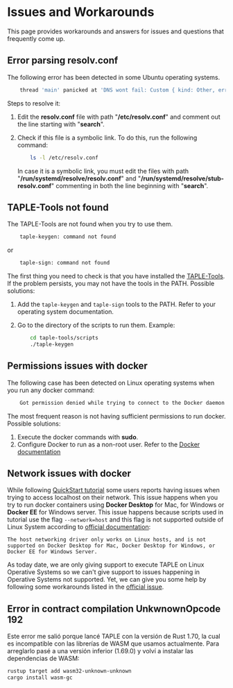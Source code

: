 # Issues and Workarounds

This page provides workarounds and answers for issues and questions that frequently come up. 

## Error parsing resolv.conf
The following error has been detected in some Ubuntu operating systems.
```bash
    thread 'main' panicked at 'DNS wont fail: Custom { kind: Other, error: "Error parsing resolv.conf: ProtoError { kind: Msg(\"Malformed label: --\") }" }', /app/network/src/network.rs:172:30
```
Steps to resolve it:
1. Edit the **resolv.conf** file with path "**/etc/resolv.conf**" and comment out the line starting with "**search**".
2. Check if this file is a symbolic link. To do this, run the following command:
    
    ```bash
        ls -l /etc/resolv.conf
    ```
    
    In case it is a symbolic link, you must edit the files with path "**/run/systemd/resolve/resolv.conf**" and "**/run/systemd/resolve/stub-resolv.conf**" commenting in both the line beginning with "**search**".

## TAPLE-Tools not found
The TAPLE-Tools are not found when you try to use them.

```bash
    taple-keygen: command not found
```
or

```bash
    taple-sign: command not found
```

The first thing you need to check is that you have installed the [TAPLE-Tools](../reference/client-tools.md#installation). If the problem persists, you may not have the tools in the PATH. Possible solutions:
1. Add the ``taple-keygen`` and ``taple-sign`` tools to the PATH. Refer to your operating system documentation.
2. Go to the directory of the scripts to run them. Example:

    ```bash
        cd taple-tools/scripts
        ./taple-keygen
    ```

## Permissions issues with docker
The following case has been detected on Linux operating systems when you run any docker command:

```bash
    Got permission denied while trying to connect to the Docker daemon socket at unix:///var/run/docker.sock: Post "http://%2Fvar%2Frun%2Fdocker.sock/v1.24/images/create?fromImage=opencanarias%2Ftaple-client&tag=latest": dial unix /var/run/docker.sock: connect: permission denied
```
The most frequent reason is not having sufficient permissions to run docker. Possible solutions:

1. Execute the docker commands with **sudo**.
2. Configure Docker to run as a non-root user. Refer to the [Docker documentation](https://docs.docker.com/engine/install/linux-postinstall/)

## Network issues with docker
While following [QuickStart tutorial](./quickstart.md) some users reports having issues when trying to access localhost on their network. This issue happens when you try to run docker containers using **Docker Desktop** for Mac, for Windows or **Docker EE** for Windows server. This issue happens because scripts used in tutorial use the flag `--network=host` and this flag is not supported outside of Linux System according to [official documentation](https://docs.docker.com/network/host/):

```
The host networking driver only works on Linux hosts, and is not supported on Docker Desktop for Mac, Docker Desktop for Windows, or Docker EE for Windows Server.
```

As today date, we are only giving support to execute TAPLE on Linux Operative Systems so we can't give support to issues happening in  Operative Systems not supported. Yet, we can give you some help by following some workarounds listed in the [official issue](https://github.com/docker/roadmap/issues/238).

## Error in contract compilation UnkwnownOpcode 192

Este error me salió porque lancé TAPLE con la versión de Rust 1.70, la cual es incompatible con las librerías de WASM que usamos actualmente. Para arreglarlo pasé a una versión inferior (1.69.0) y volví a instalar las dependencias de WASM:

```bash
rustup target add wasm32-unknown-unknown
cargo install wasm-gc
```
